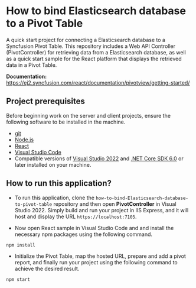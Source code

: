# How to bind Elasticsearch database to a Pivot Table

A quick start project for connecting a Elasticsearch database to a Syncfusion Pivot Table. This repository includes a Web API Controller (PivotController) for retrieving data from a Elasticsearch database, as well as a quick start sample for the React platform that displays the retrieved data in a Pivot Table.

**Documentation:** https://ej2.syncfusion.com/react/documentation/pivotview/getting-started/

## Project prerequisites

Before beginning work on the server and client projects, ensure the following software to be installed in the machine.

* [git](https://git-scm.com/downloads)
* [Node.js](https://nodejs.org/en/)
* [React](https://reactjs.org/)
* [Visual Studio Code](https://code.visualstudio.com/)
* Compatible versions of [Visual Studio 2022](https://visualstudio.microsoft.com/downloads/ ) and [.NET Core SDK 6.0](https://dotnet.microsoft.com/en-us/download/dotnet/6.0) or later installed on your machine.

## How to run this application?

* To run this application, clone the `how-to-bind-Elasticsearch-database-to-pivot-table` repository and then open **PivotController** in Visual Studio 2022. Simply build and run your project in IIS Express, and it will host and display the URL `https://localhost:7105`.

*  Now open React sample in Visual Studio Code and and install the necessary npm packages using the following command.

```sh
npm install
```

* Initialize the Pivot Table, map the hosted URL, prepare and add a pivot report, and finally run your project using the following command to achieve the desired result.

```sh
npm start
```